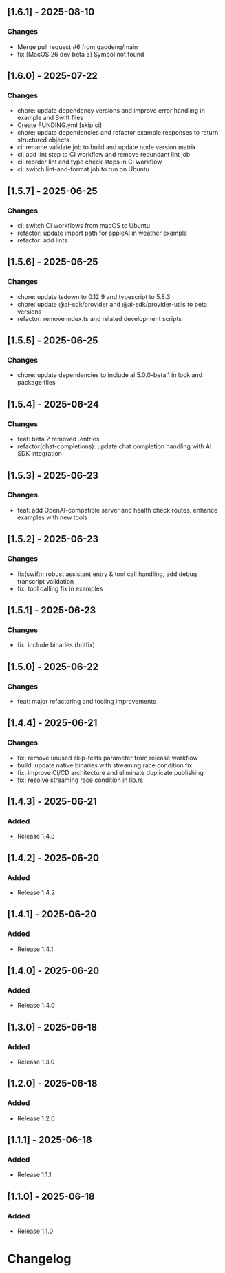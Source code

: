 ## [1.6.1] - 2025-08-10

### Changes
- Merge pull request #6 from gaodeng/main
- fix [MacOS 26 dev beta 5] Symbol not found

## [1.6.0] - 2025-07-22

### Changes
- chore: update dependency versions and improve error handling in example and Swift files
- Create FUNDING.yml [skip ci]
- chore: update dependencies and refactor example responses to return structured objects
- ci: rename validate job to build and update node version matrix
- ci: add lint step to CI workflow and remove redundant lint job
- ci: reorder lint and type check steps in CI workflow
- ci: switch lint-and-format job to run on Ubuntu

## [1.5.7] - 2025-06-25

### Changes
- ci: switch CI workflows from macOS to Ubuntu
- refactor: update import path for appleAI in weather example
- refactor: add lints

## [1.5.6] - 2025-06-25

### Changes
- chore: update tsdown to 0.12.9 and typescript to 5.8.3
- chore: update @ai-sdk/provider and @ai-sdk/provider-utils to beta versions
- refactor: remove index.ts and related development scripts

## [1.5.5] - 2025-06-25

### Changes
- chore: update dependencies to include ai 5.0.0-beta.1 in lock and package files

## [1.5.4] - 2025-06-24

### Changes
- feat: beta 2 removed .entries
- refactor(chat-completions): update chat completion handling with AI SDK integration

## [1.5.3] - 2025-06-23

### Changes
- feat: add OpenAI-compatible server and health check routes, enhance examples with new tools

## [1.5.2] - 2025-06-23

### Changes
- fix(swift): robust assistant entry & tool call handling, add debug transcript validation
- fix: tool calling fix in examples

## [1.5.1] - 2025-06-23

### Changes
- fix: include binaries (hotfix)

## [1.5.0] - 2025-06-22

### Changes
- feat: major refactoring and tooling improvements

## [1.4.4] - 2025-06-21

### Changes
- fix: remove unused skip-tests parameter from release workflow
- build: update native binaries with streaming race condition fix
- fix: improve CI/CD architecture and eliminate duplicate publishing
- fix: resolve streaming race condition in lib.rs

## [1.4.3] - 2025-06-21

### Added
- Release 1.4.3

## [1.4.2] - 2025-06-20

### Added
- Release 1.4.2

## [1.4.1] - 2025-06-20

### Added
- Release 1.4.1

## [1.4.0] - 2025-06-20

### Added
- Release 1.4.0

## [1.3.0] - 2025-06-18

### Added

- Release 1.3.0

## [1.2.0] - 2025-06-18

### Added

- Release 1.2.0

## [1.1.1] - 2025-06-18

### Added

- Release 1.1.1

## [1.1.0] - 2025-06-18

### Added

- Release 1.1.0

# Changelog
